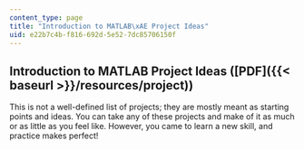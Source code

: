 ```yaml
---
content_type: page
title: "Introduction to MATLAB\xAE Project Ideas"
uid: e22b7c4b-f816-692d-5e52-7dc85706150f
---
```


Introduction to MATLAB Project Ideas ([PDF]({{< baseurl >}}/resources/project))
-------------------------------------------------------------------------------

This is not a well-defined list of projects; they are mostly meant as starting points and ideas. You can take any of these projects and make of it as much or as little as you feel like. However, you came to learn a new skill, and practice makes perfect!